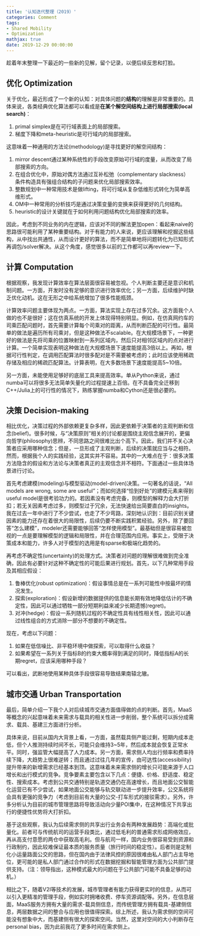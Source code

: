 ```yaml
---
title: '认知迭代整理（2019）'
categories: Comment
tags:
- Shared Mobility
- Optimization
mathjax: true
date: 2019-12-29 00:00:00
---
```


趁着年末整理一下最近的一些新的见解，留个记录，以便后续反思和打脸。

<!--more-->

## 优化 Optimization

关于优化，最近形成了一个新的认知：对具体问题的**结构**的理解是非常重要的。具体来说，各类经典优化算法都可以看成是**在某个解空间结构上进行局部搜索(local search)**：
1. primal simplex是在可行域表面上的局部搜索。
2. 梯度下降和meta-heuristic是可行域内的局部搜索。

这意味着一种通用的方法论(methodology)是寻找更好的解空间结构：
1. mirror descent通过某种系统性的手段改变原始可行域的度量，从而改变了局部搜索的方向。
2. 在组合优化中，原始对偶方法通过互补松弛（complementary slackness）条件构造具有强组合结构的子问题来优化局部搜索效率。
3. 整数规划中一种常用技术是做lifting，将可行域从复杂低维形式转化为简单高维形式。
4. OM中一种常用的分析技巧是通过决策变量的变换来获得更好的几何结构。
5. heuristic的设计关键就在于如何利用问题结构优化局部搜索的效率。

因此，考虑到不同业务的内在逻辑，应该对不同的解法更加open：看起来naive的思路很可能利用了某种重要结构。对于有能力的人来说，更应该理解和挖掘这些结构，从中找出共通性，从而设计更好的算法，而不是简单地将问题转化为已知形式再调包/solver解决。从这个角度，感觉很多以前的工作都可以再review一下。

## 计算 Computation

根据观察，我发现计算效率在算法层面很容易被忽视。个人判断主要还是意识和机制问题。一方面，开发时没有足够的意识进行效率优化；另一方面，后续维护时缺乏优化动机。这在无形之中给系统增加了很多性能瓶颈。

计算效率问题主要体现为两点。一方面，算法实现上存在过多冗余。这方面我个人做的也不是很好；这在仿真系统的开发上体现得特别明显。例如，在仿真网约车的司乘匹配问题时，首先需要计算每个司乘对的距离，从而判断匹配的可行性。最简单的做法是遍历所有司乘对，但是这种做法不scalable。在大规模场景下，一种更好的做法是先将司乘的位置映射到一系列区域内，然后只对相邻区域内的点对进行计算。一个简单实现表明这种做法在大规模场景下速度能提高3倍以上。再如，根据可行性判定，在调用匹配算法时很多配对是不需要被考虑的；此时应该使用稀疏存储及相应的稀疏匹配算法。计算表明，在大多数场景下速度能提高5~10倍。

另一方面，未能使用足够好的底层工具来提高效率。单从Python来说，通过numba可以将很多无法简单矢量化的过程提速上百倍。在不具备完全迁移到C++/Julia上的可行性的情况下，熟练掌握numba和Cython还是很必要的。

## 决策 Decision-making

相比优化，决策过程的外部依赖更复杂多样，因此更依赖于决策者的主观判断和信念(belief)。很多时候，与“决策原则”相关的讨论都是围绕主观信念展开的，更偏向哲学(philosophy)思辨，不同思路之间很难比出个高下。因此，我们并不关心决策者应采用哪种信念；但是，一旦形成了主观判断，后续的决策就应当与之相符。然而，根据我个人的实践经验，这其实并不容易。其中的一大难点在于：很多决策方法隐含的假设和方法论与决策者真正的主观信念并不相符。下面通过一些具体场景进行讨论。

首先考虑建模(modeling)与模型驱动(model-driven)决策。一句著名的话说，“All models are wrong, some are useful”；而如何选择“恰到好处”的建模元素来得到useful model是很考验功力的。若因素没有考虑完备，则模型的解释力会大打折扣；若无关因素考虑过多，则模型过于冗余，无法快速给出简要直白的insights。我在过去一年中进行了不少尝试，也走了不少弯路，深刻地认识到：目前识别关键因素的能力还存在着很大的局限性，后续仍要不断实践积累经验。另外，除了要回答“怎么建模”，modeler还需要能够回答“怎样使用模型”。最基础但是很容易被忽视的一点是要理解模型的逻辑和局限性，并在合理范围内应用。事实上，受限于决策成本和能力，许多人对于模型的选用是有sparse和极端化趋势的。

再考虑不确定性(uncertainty)的处理方式。决策者对问题的理解很难做到完全准确，因此有必要针对这种不确定性的可能后果进行规划。首先，以下几种常用手段及其相应假设：
1. 鲁棒优化(robust optimization)：假设事情总是在一系列可能性中按最坏的情况发生。
2. 探索(exploration)：假设新增的数据提供的信息能长期有效地降低估计的不确定性，因此可以通过牺牲一部分短期利益来减少长期遗憾(regret)。
3. 对冲(hedge)：假设一系列随机过程的不确定性具有线性相关性，因此可以通过线性组合的方式消除一部分不想要的不确定性。

现在，考虑以下问题：
1. 如果在低信噪比、非平稳环境中做探索，可以取得什么收益？
2. 如果希望在一系列关于指标B的约束大概率得到满足的同时，降低指标A的长期regret，应该采用哪种手段？

可以看出，武断地使用某种具体手段很容易导致结果南辕北辙。

## 城市交通 Urban Transportation

最后，简单介绍一下我个人对后续城市交通方面值得做的点的判断。首先，MaaS等概念的兴起意味着未来需求与载具的相关性进一步削弱，整个系统可以拆分成需求、载具、基建三方面进行分析。

具体来说，目前从国内大背景上看，一方面，虽然载具侧产能过剩，短期内成本走低，但个人推测持续时间不长，可能只会维持3~5年，然后成本就会恢复正常水平。同时，强监管大幅提高了人力成本。另一方面，需求侧人均出行频率和费率持续下降，大趋势上很难逆转；而且通过过往几年的宣传，由可达性(accessibility)提升带来的新增需求已经基本到顶。这意味着未来需求侧的增长只可能来源于人口增长和出行模式的竞争。竞争要素主要包含以下几点：便捷、价格、舒适度、稳定性、搜索成本。考虑到公共交通特别是轨道交通仍在高速增长，而且地面公交智能化运营已有不少尝试，如果地面公交能够与轨交联动进一步提升效率，公交系统将会具有更强的竞争力（考虑到目前有大量的公交-打车形式的接驳需求）。另外，许多分析认为目前的城市管理思路将导致活动向少量POI集中，在这种情况下共享出行的便捷性优势将大打折扣。

基于这些观察，我认为后续需求侧的共享出行业务会有两种发展趋势：高端化或批量化。前者可与传统航司的运营手段类比，通过低毛利的普通需求形成网络效应，再从高支付意愿的两仓中获取高毛利。但与航司一样，国内业务很容易受到资源和行政制约，因此较难保证最本质的服务质量（旅行时间的稳定性）。后者则是定制化小运量路面公交的思路，但在国内由于法律风控的原因很难由私人部门占主导地位，更可能的是私人部门通过合作的形式在数据挖掘和智能管理方面为公共部门提供支持。（注：领导指出，这种模式最大的问题在于公共部门可能不具备足够的动机。）

相比之下，随着V2I等技术的发展，城市管理者有能力获得更实时的信息，从而可以引入更精准的管理手段，例如实时拥堵收费、停车资源调配等。另外，在信息层面，MaaS服务方拥有大量的需求-载具侧信息，而传统管理方拥有载具-基建侧信息，两层数据之间的整合与应用也很值得探索。综上所述，我认为需求侧的空间可能没有想象中大，而基建侧有很大的探索空间。当然，这里对空间的大小判断存在personal bias，因为此前我花了更多时间在需求侧上。
